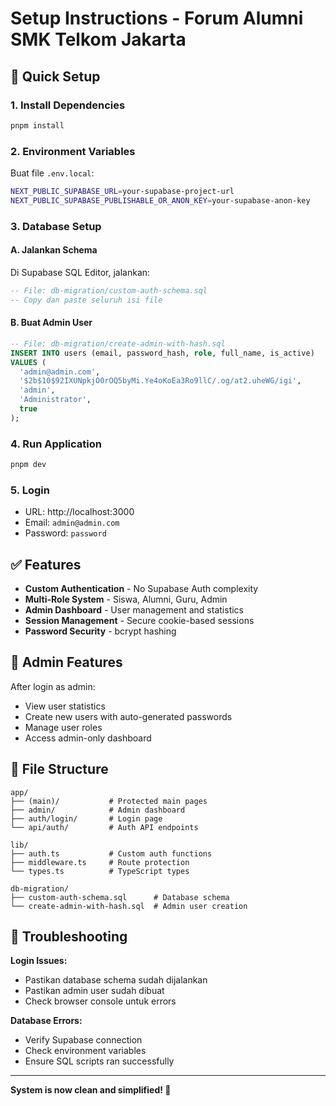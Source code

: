# Setup Instructions - Forum Alumni SMK Telkom Jakarta

## 🚀 Quick Setup

### 1. Install Dependencies

```bash
pnpm install
```

### 2. Environment Variables

Buat file `.env.local`:

```bash
NEXT_PUBLIC_SUPABASE_URL=your-supabase-project-url
NEXT_PUBLIC_SUPABASE_PUBLISHABLE_OR_ANON_KEY=your-supabase-anon-key
```

### 3. Database Setup

#### A. Jalankan Schema

Di Supabase SQL Editor, jalankan:

```sql
-- File: db-migration/custom-auth-schema.sql
-- Copy dan paste seluruh isi file
```

#### B. Buat Admin User

```sql
-- File: db-migration/create-admin-with-hash.sql
INSERT INTO users (email, password_hash, role, full_name, is_active)
VALUES (
  'admin@admin.com',
  '$2b$10$92IXUNpkjO0rOQ5byMi.Ye4oKoEa3Ro9llC/.og/at2.uheWG/igi',
  'admin',
  'Administrator',
  true
);
```

### 4. Run Application

```bash
pnpm dev
```

### 5. Login

- URL: http://localhost:3000
- Email: `admin@admin.com`
- Password: `password`

## ✅ Features

- **Custom Authentication** - No Supabase Auth complexity
- **Multi-Role System** - Siswa, Alumni, Guru, Admin
- **Admin Dashboard** - User management and statistics
- **Session Management** - Secure cookie-based sessions
- **Password Security** - bcrypt hashing

## 🔧 Admin Features

After login as admin:

- View user statistics
- Create new users with auto-generated passwords
- Manage user roles
- Access admin-only dashboard

## 📁 File Structure

```
app/
├── (main)/           # Protected main pages
├── admin/            # Admin dashboard
├── auth/login/       # Login page
└── api/auth/         # Auth API endpoints

lib/
├── auth.ts           # Custom auth functions
├── middleware.ts     # Route protection
└── types.ts          # TypeScript types

db-migration/
├── custom-auth-schema.sql      # Database schema
└── create-admin-with-hash.sql  # Admin user creation
```

## 🚨 Troubleshooting

**Login Issues:**

- Pastikan database schema sudah dijalankan
- Pastikan admin user sudah dibuat
- Check browser console untuk errors

**Database Errors:**

- Verify Supabase connection
- Check environment variables
- Ensure SQL scripts ran successfully

---

**System is now clean and simplified! 🎉**
